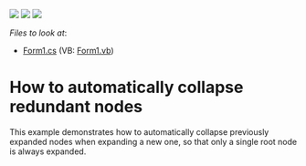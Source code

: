 <!-- default badges list -->
![](https://img.shields.io/endpoint?url=https://codecentral.devexpress.com/api/v1/VersionRange/128637249/13.1.4%2B)
[![](https://img.shields.io/badge/Open_in_DevExpress_Support_Center-FF7200?style=flat-square&logo=DevExpress&logoColor=white)](https://supportcenter.devexpress.com/ticket/details/E2650)
[![](https://img.shields.io/badge/📖_How_to_use_DevExpress_Examples-e9f6fc?style=flat-square)](https://docs.devexpress.com/GeneralInformation/403183)
<!-- default badges end -->
<!-- default file list -->
*Files to look at*:

* [Form1.cs](./CS/AutoCollapseExample/Form1.cs) (VB: [Form1.vb](./VB/AutoCollapseExample/Form1.vb))
<!-- default file list end -->
# How to automatically collapse redundant nodes


<p>This example demonstrates how to automatically collapse previously expanded nodes when expanding a new one, so that only a single root node is always expanded.</p>

<br/>


